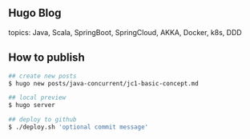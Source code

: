 ## Hugo Blog

topics: Java, Scala, SpringBoot, SpringCloud, AKKA, Docker, k8s, DDD

## How to publish

```bash
## create new posts
$ hugo new posts/java-concurrent/jc1-basic-concept.md

## local preview
$ hugo server

## deploy to github
$ ./deploy.sh 'optional commit message'


